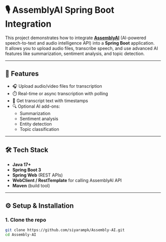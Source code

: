 # 🎙️ AssemblyAI Spring Boot Integration

This project demonstrates how to integrate **[AssemblyAI](https://www.assemblyai.com/)** (AI-powered speech-to-text and audio intelligence API) into a **Spring Boot** application.  
It allows you to upload audio files, transcribe speech, and use advanced AI features like summarization, sentiment analysis, and topic detection.

---

## 📌 Features
- 🎧 Upload audio/video files for transcription  
- ⏱️ Real-time or async transcription with polling  
- 📝 Get transcript text with timestamps  
- 🔍 Optional AI add-ons:
  - Summarization  
  - Sentiment analysis  
  - Entity detection  
  - Topic classification  

---

## 🛠️ Tech Stack
- **Java 17+**  
- **Spring Boot 3**  
- **Spring Web** (REST APIs)  
- **WebClient / RestTemplate** for calling AssemblyAI API  
- **Maven** (build tool)  

---

## ⚙️ Setup & Installation

### 1. Clone the repo
```bash
git clone https://github.com/siyarampk/Assembly-AI.git
cd Assembly-AI
